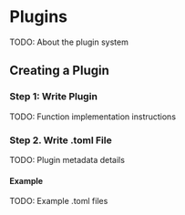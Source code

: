 # Plugins

TODO: About the plugin system

## Creating a Plugin

### Step 1: Write Plugin

TODO: Function implementation instructions

### Step 2. Write .toml File

TODO: Plugin metadata details

#### Example

TODO: Example .toml files
